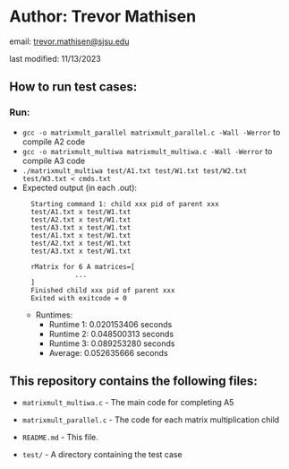 # Author: Trevor Mathisen

email: trevor.mathisen@sjsu.edu

last modified: 11/13/2023


## **How to run test cases:**

### Run:

   * `gcc -o matrixmult_parallel matrixmult_parallel.c -Wall -Werror` to compile A2 code
   * `gcc -o matrixmult_multiwa matrixmult_multiwa.c -Wall -Werror` to compile A3 code
   * `./matrixmult_multiwa test/A1.txt test/W1.txt test/W2.txt test/W3.txt < cmds.txt`
   * Expected output (in each .out): 
      ```
        Starting command 1: child xxx pid of parent xxx
        test/A1.txt x test/W1.txt
        test/A2.txt x test/W1.txt
        test/A3.txt x test/W1.txt
        test/A1.txt x test/W1.txt
        test/A2.txt x test/W1.txt
        test/A3.txt x test/W1.txt
        
        rMatrix for 6 A matrices=[
                   ...
        ]
        Finished child xxx pid of parent xxx
        Exited with exitcode = 0

     ```
     * Runtimes:
       * Runtime 1: 0.020153406 seconds
       * Runtime 2: 0.048500313 seconds
       * Runtime 3: 0.089253280 seconds
       * Average:   0.052635666 seconds


## This repository contains the following files:

* `matrixmult_multiwa.c` - The main code for completing A5

* `matrixmult_parallel.c` - The code for each matrix multiplication child

* `README.md` - This file.

* `test/` - A directory containing the test case